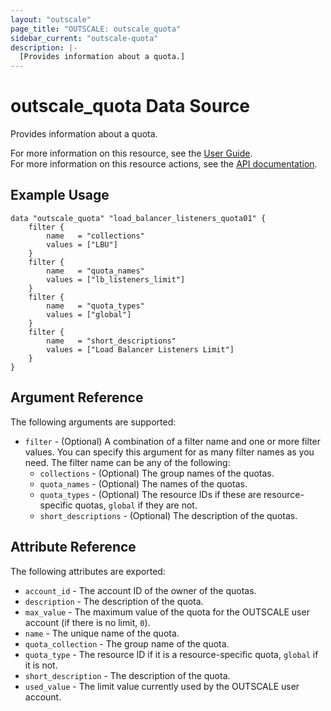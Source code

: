 ```yaml
---
layout: "outscale"
page_title: "OUTSCALE: outscale_quota"
sidebar_current: "outscale-quota"
description: |-
  [Provides information about a quota.]
---
```


# outscale_quota Data Source

Provides information about a quota.

For more information on this resource, see the [User Guide](https://docs.outscale.com/en/userguide/About-Your-Account.html).  
For more information on this resource actions, see the [API documentation](https://docs.outscale.com/api#readquotas).

## Example Usage

```hcl
data "outscale_quota" "load_balancer_listeners_quota01" {
    filter {
        name   = "collections"
        values = ["LBU"]
    }
    filter {
        name   = "quota_names"
        values = ["lb_listeners_limit"]
    }
    filter {
        name   = "quota_types"
        values = ["global"]
    }
    filter {
        name   = "short_descriptions"
        values = ["Load Balancer Listeners Limit"]
    }
}
```

## Argument Reference

The following arguments are supported:

* `filter` - (Optional) A combination of a filter name and one or more filter values. You can specify this argument for as many filter names as you need. The filter name can be any of the following:
    * `collections` - (Optional) The group names of the quotas.
    * `quota_names` - (Optional) The names of the quotas.
    * `quota_types` - (Optional) The resource IDs if these are resource-specific quotas, `global` if they are not.
    * `short_descriptions` - (Optional) The description of the quotas.

## Attribute Reference

The following attributes are exported:

* `account_id` - The account ID of the owner of the quotas.
* `description` - The description of the quota.
* `max_value` - The maximum value of the quota for the OUTSCALE user account (if there is no limit, `0`).
* `name` - The unique name of the quota.
* `quota_collection` - The group name of the quota.
* `quota_type` - The resource ID if it is a resource-specific quota, `global` if it is not.
* `short_description` - The description of the quota.
* `used_value` - The limit value currently used by the OUTSCALE user account.
